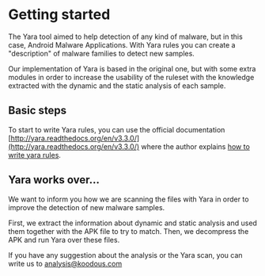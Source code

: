 # Getting started

The Yara tool aimed to help detection of any kind of malware, but in this case, Android Malware Applications. With Yara rules you can create a "description" of malware families to detect new samples.

Our implementation of Yara is based in the original one, but with some extra modules in order to increase the usability of the ruleset with the knowledge extracted with the dynamic and the static analysis of each sample.

## Basic steps

To start to write Yara rules, you can use the official documentation [http://yara.readthedocs.org/en/v3.3.0/](http://yara.readthedocs.org/en/v3.3.0/) where the author explains [how to write yara rules](http://yara.readthedocs.org/en/v3.3.0/writingrules.html).

## Yara works over...

We want to inform you how we are scanning the files with Yara in order to improve the detection of new malware samples.

First, we extract the information about dynamic and static analysis and used them together with the APK file to try to match.
Then, we decompress the APK and run Yara over these files. 

If you have any suggestion about the analysis or the Yara scan, you can write us to [analysis@koodous.com](mailto:analysis@koodous.com)